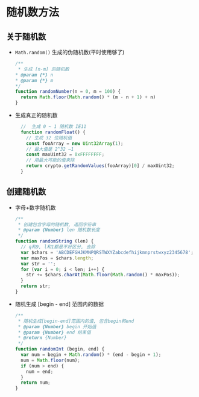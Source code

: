 
# 随机数方法

## 关于随机数
+  `Math.random()` 生成的伪随机数(平时使用够了)
    ```javaScript
    /**
     * 生成 [n-m] 的随机数
    * @param {*} n 
    * @param {*} m 
    */
    function randomNumber(n = 0, m = 100) {
      return Math.floor(Math.random() * (m - n + 1) + n)
    }
    ```

+ 生成真正的随机数
  ```javaScript
    //  生成 0 ~ 1 随机数 IE11
    function randomFloat() {
      // 生成 32 位随机值
      const fooArray = new Uint32Array(1);
      // 最大值是 2^32 –1
      const maxUint32 = 0xFFFFFFFF;
      // 用最大可能的值来除
      return crypto.getRandomValues(fooArray)[0] / maxUint32;
    }
  ```

## 创建随机数

+ 字母+数字随机数
  ```javaScript
  /**
   * 创建包含字母的随机数, 返回字符串
   * @param {Number} len 随机数长度
   */
  function randomString (len) {
    // q和9, l和1都是不好区分, 去除
    var $chars = 'ABCDEFGHJKMNPQRSTWXYZabcdefhijkmnprstwxyz2345678';
    var maxPos = $chars.length;
    var str = '';
    for (var i = 0; i < len; i++) {
      str += $chars.charAt(Math.floor(Math.random() * maxPos));
    }
    return str;
  }
  ```

+ 随机生成 [begin - end] 范围内的数据
  ```javaScript
  /**
   * 随机生成[begin-end]范围内的值, 包含begin和end
   * @param {Number} begin 开始值
   * @param {Number} end 结束值
   * @return {Number}
   */
  function randomInt (begin, end) {
    var num = begin + Math.random() * (end - begin + 1);
    num = Math.floor(num);
    if (num > end) {
      num = end;
    }
    return num;
  }
  ```